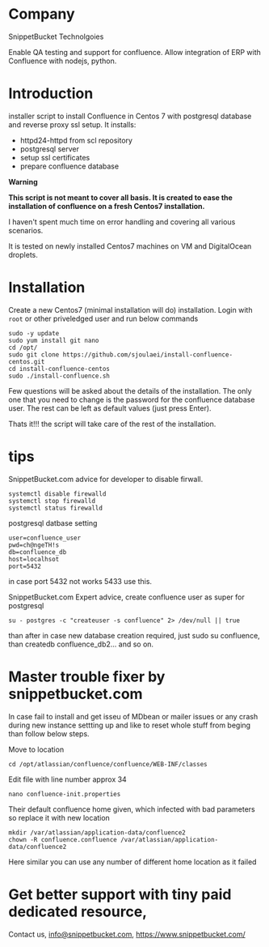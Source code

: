 # Company
SnippetBucket Technolgoies

Enable QA testing and support for confluence.
Allow integration of ERP with Confluence with nodejs, python.


# Introduction
installer script to install Confluence in Centos 7 with postgresql database and reverse proxy ssl setup.
It installs:
* httpd24-httpd from scl repository
* postgresql server
* setup ssl certificates
* prepare confluence database

**Warning**

**This script is not meant to cover all basis. It is created to ease the installation of confluence on a fresh Centos7 installation.**

I haven't spent much time on error handling and covering all various scenarios.

It is tested on newly installed Centos7 machines on VM and DigitalOcean droplets.

# Installation

Create a new Centos7 (minimal installation will do) installation. Login with `root` or other priveledged user and run below commands

    sudo -y update
    sudo yum install git nano
    cd /opt/
    sudo git clone https://github.com/sjoulaei/install-confluence-centos.git
    cd install-confluence-centos
    sudo ./install-confluence.sh

Few questions will be asked about the details of the installation. The only one that you need to change is the password for the confluence database user. The rest can be left as default values (just press Enter).

Thats it!!! the script will take care of the rest of the installation.


# tips

SnippetBucket.com advice for developer to disable firwall.

    systemctl disable firewalld
    systemctl stop firewalld
    systemctl status firewalld
    
postgresql datbase setting
    
    user=confluence_user
    pwd=ch@ngeTH!s
    db=confluence_db
    host=localhsot
    port=5432
    
in case port 5432 not works 5433 use this.

SnippetBucket.com Expert advice, create confluence user as super for postgresql

    su - postgres -c "createuser -s confluence" 2> /dev/null || true

than after in case new database creation required, just sudo su confluence, than createdb confluence_db2... and so on.


# Master trouble fixer by snippetbucket.com

In case fail to install and get isseu of MDbean or mailer issues or any crash during new instance settting up
and like to reset whole stuff from beging than follow below steps.

Move to location

    cd /opt/atlassian/confluence/confluence/WEB-INF/classes

Edit file with line number approx 34

    nano confluence-init.properties 

Their default confluence home given, which infected with bad parameters so replace it with new location

    mkdir /var/atlassian/application-data/confluence2
    chown -R confluence.confluence /var/atlassian/application-data/confluence2

Here similar you can use any number of different home location as it failed



# Get better support with tiny paid dedicated resource, 

Contact us, info@snippetbucket.com, https://www.snippetbucket.com/

















